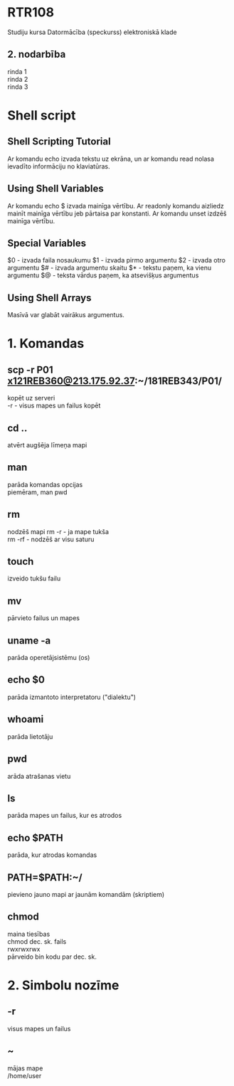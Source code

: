 # RTR108
Studiju kursa Datormācība (speckurss) elektroniskā klade

## 2. nodarbība
rinda 1  
rinda 2  
rinda 3  

# Shell script
## Shell Scripting Tutorial
Ar komandu echo izvada tekstu uz ekrāna, un ar komandu read nolasa ievadīto informāciju no klaviatūras.

## Using Shell Variables
Ar komandu echo $ izvada mainīga vērtību.
Ar readonly komandu aizliedz mainīt mainīga vērtību jeb pārtaisa par konstanti.
Ar komandu unset izdzēš mainīga vērtību.

## Special Variables
$0 - izvada faila nosaukumu
$1 - izvada pirmo argumentu
$2 - izvada otro argumentu
$# - izvada argumentu skaitu
$* - tekstu paņem, ka vienu argumentu
$@ - teksta vārdus paņem, ka atsevišķus argumentus

## Using Shell Arrays
Masīvā var glabāt vairākus argumentus.

# 1. Komandas
## scp -r P01 x121REB360@213.175.92.37:~/181REB343/P01/
kopēt uz serveri  
-r   - visus mapes un failus kopēt

## cd ..
atvērt augšēja līmeņa mapi

## man
parāda komandas opcijas  
piemēram, man pwd

## rm
nodzēš mapi
rm -r  - ja mape tukša  
rm -rf  - nodzēš ar visu saturu

## touch
izveido tukšu failu

## mv
pārvieto failus un mapes

## uname -a
parāda operetājsistēmu (os)

## echo $0
parāda izmantoto interpretatoru ("dialektu")

## whoami
parāda lietotāju

## pwd
arāda atrašanas vietu

## ls
parāda mapes un failus, kur es atrodos

## echo $PATH
parāda, kur atrodas komandas

## PATH=$PATH:~/
pievieno jauno mapi ar jaunām komandām (skriptiem)

## chmod
maina tiesības  
chmod dec. sk. fails  
rwxrwxrwx  
pārveido bin kodu par dec. sk.
  

# 2. Simbolu nozīme
## -r
visus mapes un failus

## ~
mājas mape  
/home/user
